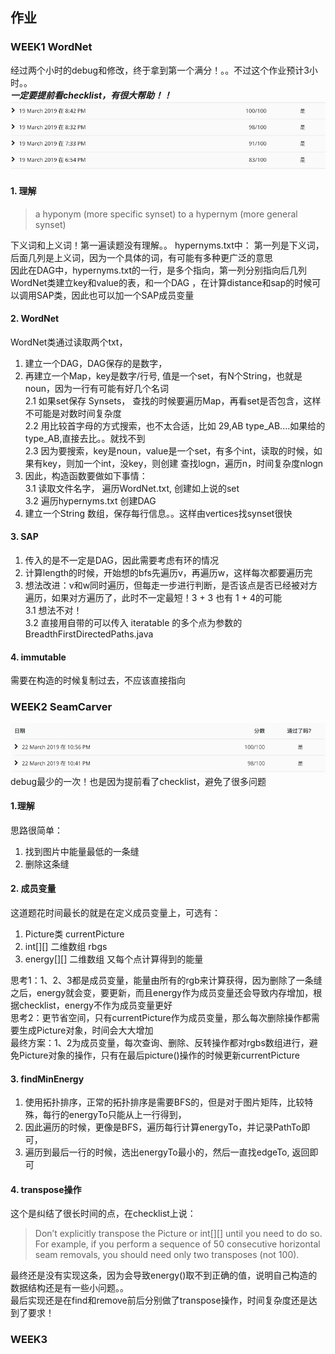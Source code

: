 ## 作业

### WEEK1 WordNet
经过两个小时的debug和修改，终于拿到第一个满分！。。不过这个作业预计3小时。。  
***一定要提前看checklist，有很大帮助！！***  
![image](https://github.com/CoderOrigin/Algorithm-Keep-Learning/blob/master/CourseraPricetonAlgorithm/Images/Part2Week1.png)
#### 1. 理解
>a hyponym (more specific synset) to a hypernym (more general synset)  

下义词和上义词！第一遍读题没有理解。。
hypernyms.txt中： 第一列是下义词，后面几列是上义词，因为一个具体的词，有可能有多种更广泛的意思  
因此在DAG中，hypernyms.txt的一行，是多个指向，第一列分别指向后几列  
WordNet类建立key和value的表，和一个DAG ，在计算distance和sap的时候可以调用SAP类，因此也可以加一个SAP成员变量  

#### 2. WordNet
WordNet类通过读取两个txt， 
1. 建立一个DAG，DAG保存的是数字， 
2. 再建立一个Map，key是数字/行号, 值是一个set，有N个String，也就是noun，因为一行有可能有好几个名词  
2.1 如果set保存 Synsets， 查找的时候要遍历Map，再看set是否包含，这样不可能是对数时间复杂度  
2.2 用比较首字母的方式搜索，也不太合适，比如 29,AB type_AB....如果给的type_AB,直接去比。。就找不到  
2.3 因为要搜索，key是noun，value是一个set，有多个int，读取的时候，如果有key，则加一个int，没key，则创建 查找logn，遍历n，时间复杂度nlogn  
3. 因此，构造函数要做如下事情：  
3.1 读取文件名字， 遍历WordNet.txt, 创建如上说的set  
3.2 遍历hypernyms.txt 创建DAG  
4. 建立一个String 数组，保存每行信息。。这样由vertices找synset很快  

#### 3. SAP
1. 传入的是不一定是DAG，因此需要考虑有环的情况  
2. 计算length的时候，开始想的bfs先遍历v，再遍历w，这样每次都要遍历完  
3. 想法改进：v和w同时遍历，但每走一步进行判断，是否该点是否已经被对方遍历，如果对方遍历了，此时不一定最短！3 + 3 也有 1 + 4的可能  
3.1 想法不对！  
3.2 直接用自带的可以传入 iteratable<T> 的多个点为参数的 BreadthFirstDirectedPaths.java  

#### 4. immutable
需要在构造的时候复制过去，不应该直接指向


### WEEK2 SeamCarver
![image](https://github.com/CoderOrigin/Algorithm-Keep-Learning/blob/master/CourseraPricetonAlgorithm/Images/Part2Week2.png)  
debug最少的一次！也是因为提前看了checklist，避免了很多问题  

####  1.理解
思路很简单：  
1. 找到图片中能量最低的一条缝  
2. 删除这条缝  

#### 2. 成员变量  
这道题花时间最长的就是在定义成员变量上，可选有： 
1. Picture类 currentPicture  
2. int\[]\[] 二维数组 rbgs  
3. energy\[]\[] 二维数组 又每个点计算得到的能量  

思考1：1、2、3都是成员变量，能量由所有的rgb来计算获得，因为删除了一条缝之后，energy就会变，要更新，而且energy作为成员变量还会导致内存增加，根据checklist，energy不作为成员变量更好  
思考2：更节省空间，只有currentPicture作为成员变量，那么每次删除操作都需要生成Picture对象，时间会大大增加  
最终方案：1、2为成员变量，每次查询、删除、反转操作都对rgbs数组进行，避免Picture对象的操作，只有在最后picture()操作的时候更新currentPicture  

#### 3. findMinEnergy

1. 使用拓扑排序，正常的拓扑排序是需要BFS的，但是对于图片矩阵，比较特殊，每行的energyTo只能从上一行得到， 
2. 因此遍历的时候，更像是BFS，遍历每行计算energyTo，并记录PathTo即可， 
3. 遍历到最后一行的时候，选出energyTo最小的，然后一直找edgeTo, 返回即可  

#### 4. transpose操作
这个是纠结了很长时间的点，在checklist上说：  
>Don’t explicitly transpose the Picture or int[][] until you need to do so. For example, if you perform a sequence of 50 consecutive horizontal seam removals, you should need only two transposes (not 100).   

最终还是没有实现这条，因为会导致energy()取不到正确的值，说明自己构造的数据结构还是有一些小问题。。  
最后实现还是在find和remove前后分别做了transpose操作，时间复杂度还是达到了要求！  

### WEEK3
